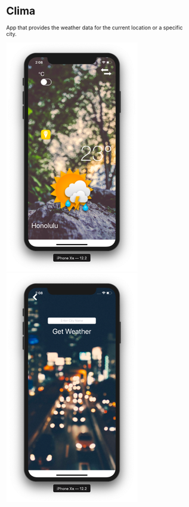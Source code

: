 # Clima

App that provides the weather data for the current location or a specific city.

<img src="demo1.png" width="352" height="614"> <img src="demo2.png" width="352" height="614">
